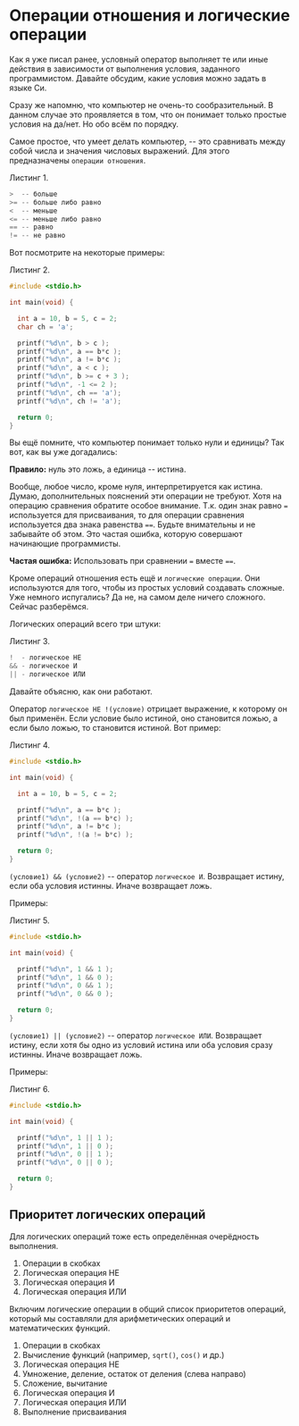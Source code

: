 # Операции отношения и логические операции

Как я уже писал ранее, условный оператор выполняет те или иные действия в зависимости от выполнения условия, заданного программистом. Давайте обсудим, какие условия можно задать в языке Си.

Сразу же напомню, что компьютер не очень-то сообразительный. В данном случае это проявляется в том, что он понимает только простые условия на да/нет. Но обо всём по порядку.

Самое простое, что умеет делать компьютер, -- это сравнивать между собой числа и значения числовых выражений. Для этого предназначены `операции отношения`.

Листинг 1.

```c
>  -- больше
>= -- больше либо равно
<  -- меньше
<= -- меньше либо равно
== -- равно
!= -- не равно
```

Вот посмотрите на некоторые примеры:

Листинг 2.

```c
#include <stdio.h>

int main(void) {

  int a = 10, b = 5, c = 2;
  char ch = 'a';

  printf("%d\n", b > c );
  printf("%d\n", a == b*c );
  printf("%d\n", a != b*c );
  printf("%d\n", a < c );
  printf("%d\n", b >= c + 3 );
  printf("%d\n", -1 <= 2 );
  printf("%d\n", ch == 'a');
  printf("%d\n", ch != 'a');

  return 0;
}
```

Вы ещё помните, что компьютер понимает только нули и единицы? Так вот, как вы уже догадались:

**Правило:** нуль это ложь, а единица -- истина.

Вообще, любое число, кроме нуля, интерпретируется как истина. Думаю, дополнительных пояснений эти операции не требуют. Хотя на операцию сравнения обратите особое внимание. Т.к. один знак равно `=` используется для присваивания, то для операции сравнения используется два знака равенства `==`. Будьте внимательны и не забывайте об этом. Это частая ошибка, которую совершают начинающие программисты.

**Частая ошибка:** Использовать при сравнении `=` вместе `==`.

Кроме операций отношения есть ещё и `логические операции`. Они используются для того, чтобы из простых условий создавать сложные. Уже немного испугались? Да не, на самом деле ничего сложного. Сейчас разберёмся.

Логических операций всего три штуки:

Листинг 3.
```c
!  - логическое НЕ
&& - логическое И
|| - логическое ИЛИ
```
Давайте объясню, как они работают.

Оператор `логическое НЕ !(условие)` отрицает выражение, к которому он был применён. Если условие было истиной, оно становится ложью, а если было ложью, то становится истиной. Вот пример:

Листинг 4.

```c
#include <stdio.h>

int main(void) {

  int a = 10, b = 5, c = 2;

  printf("%d\n", a == b*c );
  printf("%d\n", !(a == b*c) );
  printf("%d\n", a != b*c );
  printf("%d\n", !(a != b*c) );

  return 0;
}
```

`(условие1) && (условие2)` -- оператор `логическое И`. Возвращает истину, если оба условия истинны. Иначе возвращает ложь.

Примеры:

Листинг 5.

```c
#include <stdio.h>

int main(void) {

  printf("%d\n", 1 && 1 );
  printf("%d\n", 1 && 0 );
  printf("%d\n", 0 && 1 );
  printf("%d\n", 0 && 0 );

  return 0;
}
```

`(условие1) || (условие2)` -- оператор `логическое ИЛИ`. Возвращает истину, если хотя бы одно из условий истина или оба условия сразу истинны. Иначе возвращает ложь.

Примеры:

Листинг 6.

```c
#include <stdio.h>

int main(void) {

  printf("%d\n", 1 || 1 );
  printf("%d\n", 1 || 0 );
  printf("%d\n", 0 || 1 );
  printf("%d\n", 0 || 0 );

  return 0;
}
```

## Приоритет логических операций
Для логических операций тоже есть определённая очерёдность выполнения.

1. Операции в скобках
2. Логическая операция НЕ
3. Логическая операция И
4. Логическая операция ИЛИ

Включим логические операции в общий список приоритетов операций, который мы составляли для арифметических операций и математических функций.

1. Операции в скобках
2. Вычисление функций (например, `sqrt()`, `cos()` и др.)
3. Логическая операция НЕ
4. Умножение, деление, остаток от деления (слева направо)
5. Сложение, вычитание
6. Логическая операция И
7. Логическая операция ИЛИ
8. Выполнение присваивания
